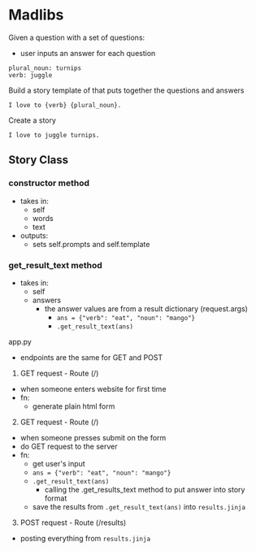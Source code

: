 # Madlibs

Given a question with a set of questions:
 - user inputs an answer for each question

 ```
plural_noun: turnips
verb: juggle
 ```

Build a story template of that puts together the questions and answers
```
I love to {verb} {plural_noun}.
```

Create a story
```
I love to juggle turnips.
```

## Story Class

### constructor method
- takes in:
    - self
    - words
    - text
- outputs:
    - sets self.prompts and self.template

### get_result_text method
- takes in:
    - self
    - answers
        - the answer values are from a result dictionary (request.args)
            - `ans = {"verb": "eat", "noun": "mango"}`
            - `.get_result_text(ans)`


app.py
- endpoints are the same for GET and POST

1. GET request - Route (/)
- when someone enters website for first time
- fn:
    - generate plain html form

2. GET request - Route (/)
- when someone presses submit on the form
- do GET request to the server
- fn:
    - get user's input
    - `ans = {"verb": "eat", "noun": "mango"}`
    - `.get_result_text(ans)`
        - calling the .get_results_text method to put answer into story format
    - save the results from `.get_result_text(ans)` into `results.jinja`

3. POST request - Route (/results)
- posting everything from `results.jinja`


